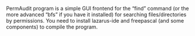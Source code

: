 PermAudit program is a simple GUI frontend for the “find” command (or the more advanced “bfs” if you have it installed) for searching files/directories by permissions.
You need to install lazarus-ide and freepascal (and some components) to compile the program.